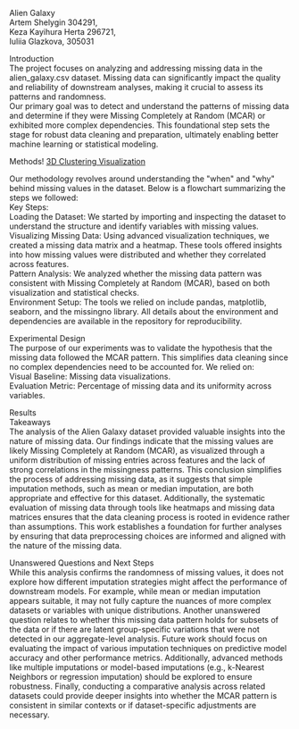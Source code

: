 Alien Galaxy   <br>
Artem Shelygin 304291,<br>
Keza Kayihura Herta 296721,<br>
Iuliia Glazkova, 305031<br>

Introduction<br>
The project focuses on analyzing and addressing missing data in the alien_galaxy.csv dataset. Missing data can significantly impact the quality and reliability of downstream analyses, making it crucial to assess its patterns and randomness.<br>
Our primary goal was to detect and understand the patterns of missing data and determine if they were Missing Completely at Random (MCAR) or exhibited more complex dependencies. This foundational step sets the stage for robust data cleaning and preparation, ultimately enabling better machine learning or statistical modeling.<br>

Methods! 
[3D Clustering Visualization](https://github.com/user-attachments/assets/f77eab16-9b03-4152-a79c-81da54a05dfe)

Our methodology revolves around understanding the "when" and "why" behind missing values in the dataset. Below is a flowchart summarizing the steps we followed:<br>
Key Steps: <br>
Loading the Dataset: We started by importing and inspecting the dataset to understand the structure and identify variables with missing values. <br>
Visualizing Missing Data: Using advanced visualization techniques, we created a missing data matrix and a heatmap. These tools offered insights into how missing values were distributed and whether they correlated across features. <br>
Pattern Analysis: We analyzed whether the missing data pattern was consistent with Missing Completely at Random (MCAR), based on both visualization and statistical checks. <br>
Environment Setup: The tools we relied on include pandas, matplotlib, seaborn, and the missingno library. All details about the environment and dependencies are available in the repository for reproducibility.<br>


Experimental Design<br>
The purpose of our experiments was to validate the hypothesis that the missing data followed the MCAR pattern. This simplifies data cleaning since no complex dependencies need to be accounted for. We relied on:<br>
Visual Baseline: Missing data visualizations.<br>
Evaluation Metric: Percentage of missing data and its uniformity across variables.<br>


Results<br>
Takeaways<br>
The analysis of the Alien Galaxy dataset provided valuable insights into the nature of missing data. Our findings indicate that the missing values are likely Missing Completely at Random (MCAR), as visualized through a uniform distribution of missing entries across features and the lack of strong correlations in the missingness patterns. This conclusion simplifies the process of addressing missing data, as it suggests that simple imputation methods, such as mean or median imputation, are both appropriate and effective for this dataset. Additionally, the systematic evaluation of missing data through tools like heatmaps and missing data matrices ensures that the data cleaning process is rooted in evidence rather than assumptions. This work establishes a foundation for further analyses by ensuring that data preprocessing choices are informed and aligned with the nature of the missing data.

Unanswered Questions and Next Steps<br>
While this analysis confirms the randomness of missing values, it does not explore how different imputation strategies might affect the performance of downstream models. For example, while mean or median imputation appears suitable, it may not fully capture the nuances of more complex datasets or variables with unique distributions. Another unanswered question relates to whether this missing data pattern holds for subsets of the data or if there are latent group-specific variations that were not detected in our aggregate-level analysis. Future work should focus on evaluating the impact of various imputation techniques on predictive model accuracy and other performance metrics. Additionally, advanced methods like multiple imputations or model-based imputations (e.g., k-Nearest Neighbors or regression imputation) should be explored to ensure robustness. Finally, conducting a comparative analysis across related datasets could provide deeper insights into whether the MCAR pattern is consistent in similar contexts or if dataset-specific adjustments are necessary.

